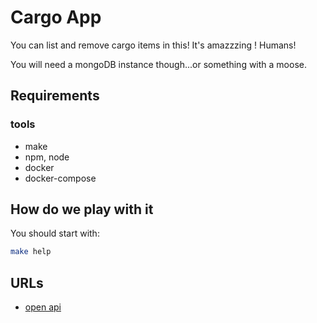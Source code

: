 # Cargo App

You can list and remove cargo items in this!
It's amazzzing ! Humans!

You will need a mongoDB instance though...or something with a moose.

## Requirements

### tools

- make
- npm, node
- docker
- docker-compose

## How do we play with it

You should start with:

```bash
make help
```

## URLs

* [open api](http://localhost:8080/api-doc)